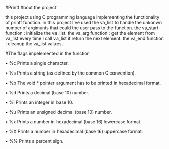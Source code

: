 #Printf 
#bout the project

this project using C programming language implementing the functionality of printf function.
in this project I've used the va_list to handle the unkonwn number of argimunts that could the user pass to the function.
the va_start function : initialize the va_list.
the va_arg function : get the element from va_list every time I call va_list it return the next element.
the va_end function : cleanup the va_list values.

#The flags impelemented in the function 

• %c Prints a single character.

• %s Prints a string (as defined by the common C convention).

• %p The void * pointer argument has to be printed in hexadecimal format.

• %d Prints a decimal (base 10) number.

• %i Prints an integer in base 10.

• %u Prints an unsigned decimal (base 10) number.

• %x Prints a number in hexadecimal (base 16) lowercase format.

• %X Prints a number in hexadecimal (base 16) uppercase format.

• %% Prints a percent sign.
